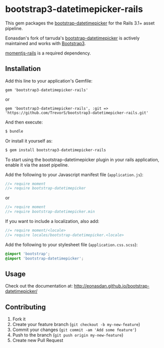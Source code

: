 # bootstrap3-datetimepicker-rails

This gem packages the [bootstrap-datetimepicker](https://github.com/Eonasdan/bootstrap-datetimepicker) for the Rails 3.1+ asset pipeline.

Eonasdan's fork of tarruda's [bootstrap-datetimepicker](https://github.com/tarruda/bootstrap-datetimepicker) is
actively maintained and works with [Bootstrap3](http://getbootstrap.com).

[momentjs-rails](https://github.com/derekprior/momentjs-rails) is a required dependency.

## Installation

Add this line to your application's Gemfile:

```
gem 'bootstrap3-datetimepicker-rails'
```

or

```
gem 'bootstrap3-datetimepicker-rails', :git => 'https://github.com/TrevorS/bootstrap3-datetimepicker-rails.git'
```

And then execute:

```bash
$ bundle
```

Or install it yourself as:

```bash
$ gem install bootstrap3-datetimepicker-rails
```

To start using the bootstrap-datetimepicker plugin in your rails application, enable it via the asset pipeline.

Add the following to your Javascript manifest file (`application.js`):

```js
//= require moment
//= require bootstrap-datetimepicker
```

or

```js
//= require moment
//= require bootstrap-datetimepicker.min
```

If you want to include a localization, also add:

```js
//= require moment/<locale>
//= require locales/bootstrap-datetimepicker.<locale>
```

Add the following to your stylesheet file (`application.css.scss`):

```scss
@import 'bootstrap';
@import 'bootstrap-datetimepicker';
```

## Usage

Check out the documentation at: http://eonasdan.github.io/bootstrap-datetimepicker/

## Contributing

1. Fork it
2. Create your feature branch (`git checkout -b my-new-feature`)
3. Commit your changes (`git commit -am 'Add some feature'`)
4. Push to the branch (`git push origin my-new-feature`)
5. Create new Pull Request
